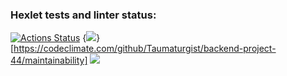 ### Hexlet tests and linter status:
[![Actions Status](https://github.com/Taumaturgist/backend-project-44/workflows/hexlet-check/badge.svg)](https://github.com/Taumaturgist/backend-project-44/actions)
{<img src="https://api.codeclimate.com/v1/badges/03b5fb335e1fc3cc3a9c/maintainability" />}[https://codeclimate.com/github/Taumaturgist/backend-project-44/maintainability]
<a href="https://codeclimate.com/github/Taumaturgist/backend-project-44/maintainability"><img src="https://api.codeclimate.com/v1/badges/03b5fb335e1fc3cc3a9c/maintainability" /></a>